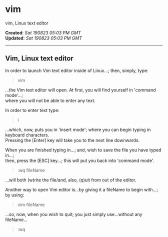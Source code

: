 # vim
vim, Linux text editor  

**Created**: *Sat 190823 05:03 PM GMT*  
**Updated**: *Sat 190823 05:03 PM GMT*  

-----

## Vim, Linux text editor  

In order to launch Vim text editor inside of Linux...; then, simply, type:  

> vim  

...the Vim text editor will open. At first, you will find yourself in 'command mode'...;    
where you will not be able to enter any text.  

In order to enter text type:  

>i  

...which, now, puts you in 'insert mode'; where you can begin typing in keyboard characters.   
Pressing the [Enter] key will take you to the next line downwards.  

When you are finished typing in...; and, wish to save the file you have typed in...;    
then, press the [ESC] key...; this will put you back into 'command mode'.  

>:wq fileName  

...will both (w)rite the file/and, also, (q)uit from out of the editor.  

Another way to open Vim editor is...by giving it a fileName to begin with...; by using:  

>vim fileName  

...so, now, when you wish to quit; you just simply use...without any fileName...  

>:wq  




